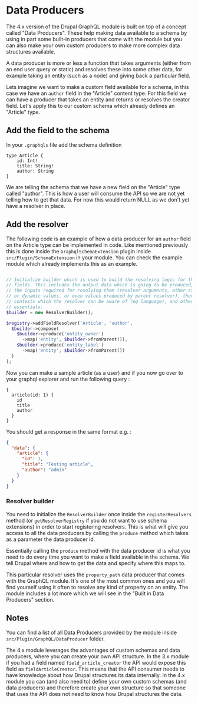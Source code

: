 # Data Producers

The 4.x version of the Drupal GraphQL module is built on top of a concept called "Data Producers". These help making data available to a schema by using in part some built-in producers that come with the module but you can also make your own custom producers to make more complex data structures available.

A data producer is more or less a function that takes arguments (either from an end user query or static) and resolves these into some other data, for example taking an entity (such as a node) and giving back a particular field.

Lets imagine we want to make a custom field available for a schema, in this case we have an `author` field in the "Article" content type. For this field we can have a producer that takes an entity and returns or resolves the creator field. Let's apply this to our custom schema which already defines an "Article" type.

## Add the field to the schema

In your `.graphqls` file add the schema definition

```
type Article {
    id: Int!
    title: String!
    author: String
}
```

We are telling the schema that we have a new field on the "Article" type called "author". This is how a user will consume the API so we are not yet telling how to get that data. For now this would return NULL as we don't yet have a resolver in place.

## Add the resolver

The following code is an example of how a data producer for an `author` field on the Article type can be implemented in code. Like mentioned previously this is done inside the `GraphqlSchemaExtension` plugin inside `src/Plugin/SchemaExtension` in your module. You can check the example
module which already implements this as an example.

```php

// Initialize builder which is used to build the resolving logic for the
// fields. This includes the output data which is going to be produced,
// the inputs required for resolving them (resolver arguments, other static
// or dynamic values, or even values produced by parent resolver), then the
// contexts which the resolver can be aware of (eg language), and other
// essentials.
$builder = new ResolverBuilder();

$registry->addFieldResolver('Article', 'author',
  $builder->compose(
    $builder->produce('entity_owner')
      ->map('entity', $builder->fromParent()),
    $builder->produce('entity_label')
      ->map('entity', $builder->fromParent())
  )
);
```
Now you can make a sample article (as a user) and if you now go over to your graphql explorer and run the following query :

```
{
  article(id: 1) {
    id
    title
    author
  }
}
```

You should get a response in the same format e.g. :

```json
{
  "data": {
    "article": {
      "id": 1,
      "title": "Testing article",
      "author": "admin"
    }
  }
}
```

### Resolver builder

You need to initialize the `ResolverBuilder` once inside the `registerResolvers` method (or `getResolverRegistry` if you do not want to use schema extensions) in order to start registering resolvers. This is what will give you access to all the data producers by calling the `produce` method which takes as a parameter the data producer id.

Essentially calling the `produce` method with the data producer id is what you need to do every time you want to make a field available in the schema. We tell Drupal where and how to get the data and specify where this maps to.

This particular resolver uses the `property_path` data producer that comes with the GraphQL module. It's one of the most common ones and you will find yourself using it often to resolve any kind of property on an entity. The module includes a lot more which we will see in the "Built in Data Producers" section.

## Notes

You can find a list of all Data Producers provided by the module inside `src/Plugin/GraphQL/DataProducer` folder.

The 4.x module leverages the advantages of custom schemas and data producers, where you can create your own API structure. In the 3.x module if you had a field named `field_article_creator` the API would expose this field as `fieldArticleCreator`. This means that the API consumer needs to have knowledge about how Drupal structures its data internally.
In the 4.x module you can (and also need to) define your own custom schemas (and data producers) and therefore create your own structure so that someone that uses the API does not need to know how Drupal structures the data.
